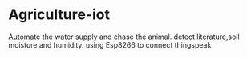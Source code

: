 # Agriculture-iot
Automate the water supply and chase the animal. detect literature,soil moisture and humidity. using Esp8266 to connect thingspeak 
